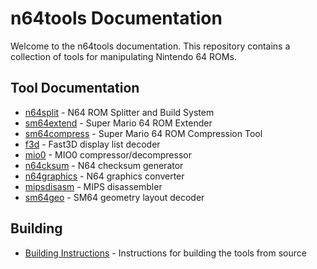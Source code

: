 # n64tools Documentation
Welcome to the n64tools documentation. This repository contains a collection of tools for manipulating Nintendo 64 ROMs.

## Tool Documentation
- [n64split](n64split.md) - N64 ROM Splitter and Build System
- [sm64extend](sm64extend.md) - Super Mario 64 ROM Extender
- [sm64compress](sm64compress.md) - Super Mario 64 ROM Compression Tool
- [f3d](f3d.md) - Fast3D display list decoder
- [mio0](mio0.md) - MIO0 compressor/decompressor
- [n64cksum](n64cksum.md) - N64 checksum generator
- [n64graphics](n64graphics.md) - N64 graphics converter
- [mipsdisasm](mipsdisasm.md) - MIPS disassembler
- [sm64geo](sm64geo.md) - SM64 geometry layout decoder

## Building
- [Building Instructions](building.md) - Instructions for building the tools from source
